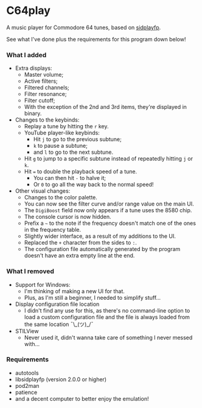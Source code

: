 # C64play

A music player for Commodore 64 tunes, based on [sidplayfp](https://github.com/libsidplayfp/sidplayfp).

See what I've done plus the requirements for this program down below!

### What I added

- Extra displays:
  - Master volume;
  - Active filters;
  - Filtered channels;
  - Filter resonance;
  - Filter cutoff;
  - With the exception of the 2nd and 3rd items, they're displayed in binary.
- Changes to the keybinds:
  - Replay a tune by hitting the `r` key.
  - YouTube player-like keybinds:
    - Hit `j` to go to the previous subtune;
    - `k` to pause a subtune;
    - and `l` to go to the next subtune.
  - Hit `g` to jump to a specific subtune instead of repeatedly hitting `j` or `k`.
  - Hit `=` to double the playback speed of a tune.
    - You can then hit `-` to halve it;
    - Or `0` to go all the way back to the normal speed!
- Other visual changes:
  - Changes to the color palette.
  - You can now see the filter curve and/or range value on the main UI.
  - The `DigiBoost` field now only appears if a tune uses the 8580 chip.
  - The console cursor is now hidden.
  - Prefix a `~` to the note if the frequency doesn't match one of
    the ones in the frequency table.
  - Slightly wider interface, as a result of my additions to the UI.
  - Replaced the `+` character from the sides to `:`.
  - The configuration file automatically generated by the program doesn't have
    an extra empty line at the end.

### What I removed

- Support for Windows:
  - I'm thinking of making a new UI for that.
  - Plus, as I'm still a beginner, I needed to simplify stuff...
- Display configuration file location
  - I didn't find any use for this, as there's no command-line option
    to load a custom configuration file and the file is always loaded
	from the same location ¯\\_(ツ)\_/¯
- STILView
  - Never used it, didn't wanna take care of something I never messed
    with...

### Requirements

- autotools
- libsidplayfp (version 2.0.0 or higher)
- pod2man
- patience
- and a decent computer to better enjoy the emulation!
